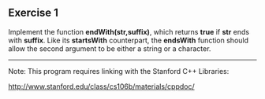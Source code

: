 Exercise 1
---------- 

Implement the function **endWith(str,suffix)**, which returns **true** if **str** ends with **suffix**. Like its **startsWith** counterpart, the **endsWith** function should allow the second argument to be either a string or a character.

---

Note: This program requires linking with the Stanford C++ Libraries:

http://www.stanford.edu/class/cs106b/materials/cppdoc/